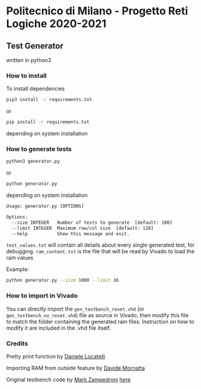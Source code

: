 # Politecnico di Milano - Progetto Reti Logiche 2020-2021

## Test Generator

written in python3

### How to install

To install dependencies

```bash
pip3 install -r requirements.txt 
```

or

```bash
pip install -r requirements.txt 
```

depending on system installation

### How to generate tests

```bash
python3 generator.py
```

or

```bash
python generator.py
```

depending on system installation

```txt
Usage: generator.py [OPTIONS]

Options:
  --size INTEGER   Number of tests to generate  [default: 100]
  --limit INTEGER  Maximum row/col size  [default: 128]
  --help           Show this message and exit.
```

```test_values.txt``` will contain all details about every single generated test, for debugging.
```ram_content.txt``` is the file that will be read by Vivado to load the ram values

Example:

```sh
python generator.py --size 1000 --limit 16
```

### How to import in Vivado

You can directly import the ```gen_testbench_reset.vhd``` (or ```gen_testbench_no_reset.vhd```) file as source in Vivado, then modify this file to match the folder containing the generated ram files. Instruction on how to modify it are included in the .vhd file itself.

<!-- #### Example output
test.txt:
```
8
signal RAM: ram_type := (
			0 => std_logic_vector(to_unsigned(4, 8)),
			1 => std_logic_vector(to_unsigned(2, 8)),
			2 => std_logic_vector(to_unsigned(158, 8)),
			3 => std_logic_vector(to_unsigned(26, 8)),
			4 => std_logic_vector(to_unsigned(105, 8)),
			5 => std_logic_vector(to_unsigned(139, 8)),
			6 => std_logic_vector(to_unsigned(79, 8)),
			7 => std_logic_vector(to_unsigned(110, 8)),
			8 => std_logic_vector(to_unsigned(20, 8)),
			9 => std_logic_vector(to_unsigned(242, 8)),
			others => (others => '0'));
```

solution.txt
```
	assert RAM(10) = std_logic_vector(to_unsigned(255, 8)) report "TEST FALLITO (WORKING ZONE). Expected  255  found " & integer'image(to_integer(unsigned(RAM(10))))  severity failure;
	assert RAM(11) = std_logic_vector(to_unsigned(12, 8)) report "TEST FALLITO (WORKING ZONE). Expected  12  found " & integer'image(to_integer(unsigned(RAM(11))))  severity failure;
	assert RAM(12) = std_logic_vector(to_unsigned(170, 8)) report "TEST FALLITO (WORKING ZONE). Expected  170  found " & integer'image(to_integer(unsigned(RAM(12))))  severity failure;
	assert RAM(13) = std_logic_vector(to_unsigned(238, 8)) report "TEST FALLITO (WORKING ZONE). Expected  238  found " & integer'image(to_integer(unsigned(RAM(13))))  severity failure;
	assert RAM(14) = std_logic_vector(to_unsigned(118, 8)) report "TEST FALLITO (WORKING ZONE). Expected  118  found " & integer'image(to_integer(unsigned(RAM(14))))  severity failure;
	assert RAM(15) = std_logic_vector(to_unsigned(180, 8)) report "TEST FALLITO (WORKING ZONE). Expected  180  found " & integer'image(to_integer(unsigned(RAM(15))))  severity failure;
	assert RAM(16) = std_logic_vector(to_unsigned(0, 8)) report "TEST FALLITO (WORKING ZONE). Expected  0  found " & integer'image(to_integer(unsigned(RAM(16))))  severity failure;
	assert RAM(17) = std_logic_vector(to_unsigned(255, 8)) report "TEST FALLITO (WORKING ZONE). Expected  255  found " & integer'image(to_integer(unsigned(RAM(17))))  severity failure;

```

### Main Functions, if you want to hack with the generator:
For example, to create 100 random tests (in raw form, aka as a single output line): 

```python
generate_raw_tests(to_generate=100)
```

To pretty print a test:

```python
# Generate a single random test
cols, rows = randint(1, 128), randint(1, 128)
ram = generate_ram(cols, rows)

# Pretty print into VHDL code snippets
pretty_print_ram(ram)
```
-->

### Credits
Pretty print function by [Daniele Locatelli](https://github.com/locadani)

Importing RAM from outside feature by [Davide Mornatta](https://github.com/davidemornatta)

Original testbench code by [Mark Zampedroni](https://github.com/Mark-Zampedroni) [here](https://github.com/Mark-Zampedroni/multi-TB-progetto-Reti-PoliMi)
